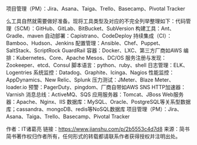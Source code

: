 项目管理（PM）：Jira、Asana、Taiga、Trello、Basecamp、Pivotal Tracker



么工具自然就需要做好准备。现将工具类型及对应的不完全列举整理如下：代码管理（SCM）：GitHub、GitLab、BitBucket、SubVersion
构建工具：Ant、Gradle、maven
自动部署：Capistrano、CodeDeploy
持续集成（CI）：Bamboo、Hudson、Jenkins
配置管理：Ansible、Chef、Puppet、SaltStack、ScriptRock GuardRail
容器：Docker、LXC、第三方厂商如AWS
编排：Kubernetes、Core、Apache Mesos、DC/OS
服务注册与发现：Zookeeper、etcd、Consul
脚本语言：python、ruby、shell
日志管理：ELK、Logentries
系统监控：Datadog、Graphite、Icinga、Nagios
性能监控：AppDynamics、New Relic、Splunk
压力测试：JMeter、Blaze Meter、loader.io
预警：PagerDuty、pingdom、厂商自带如AWS SNS
HTTP加速器：Varnish
消息总线：ActiveMQ、SQS
应用服务器：Tomcat、JBoss
Web服务器：Apache、Nginx、IIS
数据库：MySQL、Oracle、PostgreSQL等关系型数据库；cassandra、mongoDB、redis等NoSQL数据库
项目管理（PM）：Jira、Asana、Taiga、Trello、Basecamp、Pivotal Tracker

作者：IT诸葛亮
链接：https://www.jianshu.com/p/2b5553c4d7d8
来源：简书
简书著作权归作者所有，任何形式的转载都请联系作者获得授权并注明出处。
